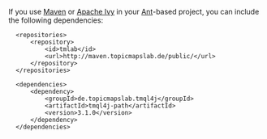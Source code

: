 If you use [Maven](http://maven.apache.org/) or  [Apache Ivy](http://ant.apache.org/ivy/) in your [Ant](http://ant.apache.org/)-based project, you can include the following dependencies:


```
  <repositories>
      <repository>
          <id>tmlab</id>
          <url>http://maven.topicmapslab.de/public/</url>
      </repository>
  </repositories>

  <dependencies>
      <dependency>
          <groupId>de.topicmapslab.tmql4j</groupId>
          <artifactId>tmql4j-path</artifactId>
          <version>3.1.0</version>
      </dependency>
  </dependencies>
```